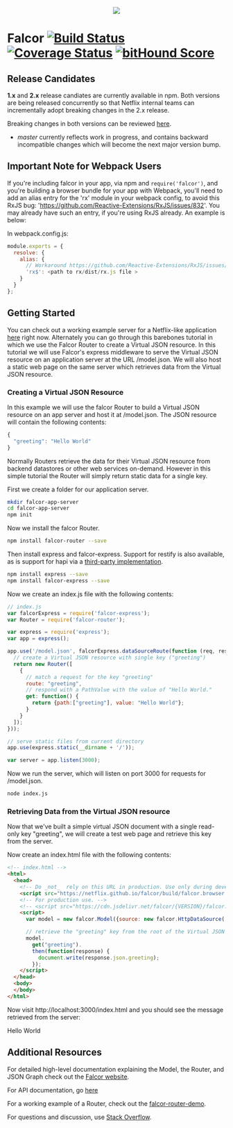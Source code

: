 <p align="center">
  <img src="https://cloud.githubusercontent.com/assets/1016365/8711049/66438ebc-2b03-11e5-8a8a-75934f7ca7ec.png">
</p>

# Falcor [![Build Status](https://travis-ci.org/Netflix/falcor.svg)](https://travis-ci.org/Netflix/falcor) [![Coverage Status](https://coveralls.io/repos/Netflix/falcor/badge.svg?branch=master&service=github)](https://coveralls.io/github/Netflix/falcor?branch=master) [![bitHound Score](https://www.bithound.io/github/Netflix/falcor/badges/score.svg)](https://www.bithound.io/github/Netflix/falcor)

## Release Candidates

**1.x** and **2.x** release candiates are currently available in npm. Both versions are being released concurrently so that Netflix internal teams can incrementally adopt breaking changes in the 2.x release.

Breaking changes in both versions can be reviewed [here](https://github.com/Netflix/falcor/blob/master/MIGRATIONS.md).

* *master* currently reflects work in progress, and contains backward incompatible changes which will become the next major version bump.

## Important Note for Webpack Users

If you're including falcor in your app, via npm and `require('falcor')`, and you're building a browser bundle for your app with Webpack, you'll need to add an alias entry for the 'rx' module in your webpack config, to avoid this RxJS bug: 'https://github.com/Reactive-Extensions/RxJS/issues/832'. You may already have such an entry, if you're using RxJS already. An example is below:

In webpack.config.js:

```js
module.exports = {
  resolve: {
    alias: {
      // Workaround https://github.com/Reactive-Extensions/RxJS/issues/832, until it's fixed
      'rx$': <path to rx/dist/rx.js file >
    }
  }
};
```

## Getting Started

You can check out a working example server for a Netflix-like application [here](http://github.com/netflix/falcor-express-demo) right now. Alternately you can go through this barebones tutorial in which we use the Falcor Router to create a Virtual JSON resource. In this tutorial we will use Falcor's express middleware to serve the Virtual JSON resource on an application server at the URL /model.json. We will also host a static web page on the same server which retrieves data from the Virtual JSON resource.

### Creating a Virtual JSON Resource

In this example we will use the falcor Router to build a Virtual JSON resource on an app server and host it at /model.json. The JSON resource will contain the following contents:

~~~js
{
  "greeting": "Hello World"
}
~~~

Normally Routers retrieve the data for their Virtual JSON resource from backend datastores or other web services on-demand. However in this simple tutorial the Router will simply return static data for a single key.

First we create a folder for our application server.

~~~bash
mkdir falcor-app-server
cd falcor-app-server
npm init
~~~

Now we install the falcor Router.

~~~bash
npm install falcor-router --save
~~~

Then install express and falcor-express.  Support for restify is also available, as is support for hapi via a [third-party implementation](https://github.com/Netflix/falcor-hapi).

~~~bash
npm install express --save
npm install falcor-express --save
~~~

Now we create an index.js file with the following contents:

~~~js
// index.js
var falcorExpress = require('falcor-express');
var Router = require('falcor-router');

var express = require('express');
var app = express();

app.use('/model.json', falcorExpress.dataSourceRoute(function (req, res) {
  // create a Virtual JSON resource with single key ("greeting")
  return new Router([
    {
      // match a request for the key "greeting"
      route: "greeting",
      // respond with a PathValue with the value of "Hello World."
      get: function() {
        return {path:["greeting"], value: "Hello World"};
      }
    }
  ]);
}));

// serve static files from current directory
app.use(express.static(__dirname + '/'));

var server = app.listen(3000);

~~~

Now we run the server, which will listen on port 3000 for requests for /model.json.

~~~sh
node index.js
~~~

### Retrieving Data from the Virtual JSON resource

Now that we've built a simple virtual JSON document with a single read-only key "greeting", we will create a test web page and retrieve this key from the server.

Now create an index.html file with the following contents:

~~~html
<!-- index.html -->
<html>
  <head>
    <!-- Do _not_  rely on this URL in production. Use only during development.  -->
    <script src="https://netflix.github.io/falcor/build/falcor.browser.js"></script>
    <!-- For production use. -->
    <!-- <script src="https://cdn.jsdelivr.net/falcor/{VERSION}/falcor.browser.min.js"></script> -->
    <script>
      var model = new falcor.Model({source: new falcor.HttpDataSource('/model.json') });

      // retrieve the "greeting" key from the root of the Virtual JSON resource
      model.
        get("greeting").
        then(function(response) {
          document.write(response.json.greeting);
        });
    </script>
  </head>
  <body>
  </body>
</html>
~~~

Now visit http://localhost:3000/index.html and you should see the message retrieved from the server:

Hello World

## Additional Resources

For detailed high-level documentation explaining the Model, the Router, and JSON Graph check out the [Falcor website](http://netflix.github.io/falcor).

For API documentation, go [here](http://netflix.github.io/falcor/doc/Model.html)

For a working example of a Router, check out the [falcor-router-demo](http://github.com/netflix/falcor-router-demo).

For questions and discussion, use [Stack Overflow](http://stackoverflow.com/questions/tagged/falcor).
